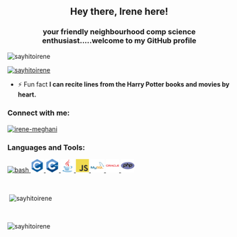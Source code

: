 <h2 align="center">Hey there, Irene here!</h2>
<h3 align="center">your friendly neighbourhood comp science enthusiast.....welcome to my GitHub profile</h3>

<p align="left"> <img src="https://komarev.com/ghpvc/?username=sayhitoirene&label=Profile%20views&color=0e75b6&style=flat" alt="sayhitoirene" /> </p>

<p align="left"> <a href="https://github.com/ryo-ma/github-profile-trophy"><img src="https://github-profile-trophy.vercel.app/?username=sayhitoirene" alt="sayhitoirene" /></a> </p>

- ⚡ Fun fact **I can recite lines from the Harry Potter books and movies by heart.**

<h3 align="left">Connect with me:</h3>
<p align="left">
<a href="https://linkedin.com/in/irene-meghani" target="blank"><img align="center" src="https://raw.githubusercontent.com/rahuldkjain/github-profile-readme-generator/master/src/images/icons/Social/linked-in-alt.svg" alt="irene-meghani" height="20" width="30" /></a>
</p>

<h3 align="left">Languages and Tools:</h3>
<p align="left"> <a href="https://www.gnu.org/software/bash/" target="_blank" rel="noreferrer"> <img src="https://www.vectorlogo.zone/logos/gnu_bash/gnu_bash-icon.svg" alt="bash" width="30" height="30"/> </a> <a href="https://www.cprogramming.com/" target="_blank" rel="noreferrer"> <img src="https://raw.githubusercontent.com/devicons/devicon/master/icons/c/c-original.svg" alt="c" width="30" height="30"/> </a> <a href="https://www.w3schools.com/cpp/" target="_blank" rel="noreferrer"> <img src="https://raw.githubusercontent.com/devicons/devicon/master/icons/cplusplus/cplusplus-original.svg" alt="cplusplus" width="30" height="30"/> </a> <a href="https://www.java.com" target="_blank" rel="noreferrer"> <img src="https://raw.githubusercontent.com/devicons/devicon/master/icons/java/java-original.svg" alt="java" width="30" height="30"/> </a> <a href="https://developer.mozilla.org/en-US/docs/Web/JavaScript" target="_blank" rel="noreferrer"> <img src="https://raw.githubusercontent.com/devicons/devicon/master/icons/javascript/javascript-original.svg" alt="javascript" width="30" height="30"/> </a> <a href="https://www.mysql.com/" target="_blank" rel="noreferrer"> <img src="https://raw.githubusercontent.com/devicons/devicon/master/icons/mysql/mysql-original-wordmark.svg" alt="mysql" width="30" height="30"/> </a> <a href="https://www.oracle.com/" target="_blank" rel="noreferrer"> <img src="https://raw.githubusercontent.com/devicons/devicon/master/icons/oracle/oracle-original.svg" alt="oracle" width="30" height="30"/> </a> <a href="https://www.php.net" target="_blank" rel="noreferrer"> <img src="https://raw.githubusercontent.com/devicons/devicon/master/icons/php/php-original.svg" alt="php" width="30" height="30"/> </a> </p> <br>

<p>&nbsp;<img align="center" src="https://github-readme-stats.vercel.app/api?username=sayhitoirene&show_icons=true&locale=en" alt="sayhitoirene" /></p> <br>

<p><img align="center" src="https://github-readme-streak-stats.herokuapp.com/?user=sayhitoirene&" alt="sayhitoirene" /></p>
